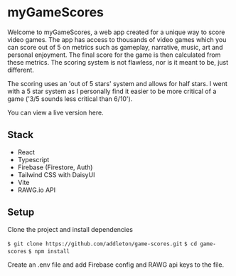 # myGameScores

Welcome to myGameScores, a web app created for a unique way to score video games. The app has access to thousands of video games which you can score out of 5 on metrics such as gameplay, narrative, music, art and personal enjoyment. The final score for the game is then calculated from these metrics. The scoring system is not flawless, nor is it meant to be, just different.

The scoring uses an 'out of 5 stars' system and allows for half stars. I went with a 5 star system as I personally find it easier to be more critical of a game ('3/5 sounds less critical than 6/10').

You can view a live version here.

## Stack

* React
* Typescript
* Firebase (Firestore, Auth)
* Tailwind CSS with DaisyUI
* Vite
* RAWG.io API

## Setup

Clone the project and install dependencies

`$ git clone https://github.com/addleton/game-scores.git`
`$ cd game-scores`
`$ npm install`

Create an .env file and add Firebase config and RAWG api keys to the file.